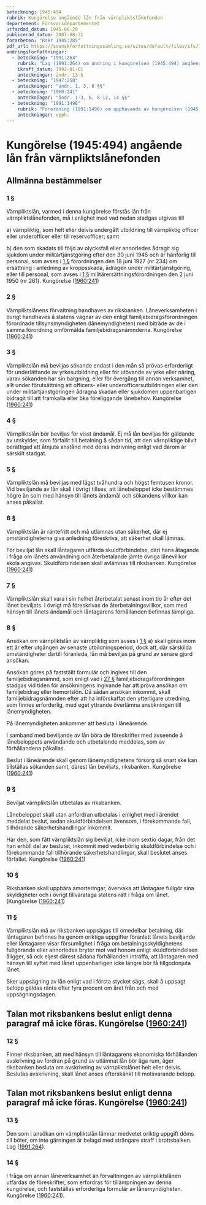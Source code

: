 ```yaml
---
beteckning: 1945:494
rubrik: Kungörelse angående lån från värnpliktslånefonden
departement: Försvarsdepartementet
utfardad_datum: 1945-06-29
publicerad_datum: 2007-08-31
forarbeten: "Rskr 1945:285"
pdf_url: https://svenskforfattningssamling.se/sites/default/files/sfs/1945-06/SFS1945-494.pdf
andringsforfattningar:
  - beteckning: "1991:264"
    rubrik: "Lag (1991:264) om ändring i kungörelsen (1945:494) angående lån från värnpliktslånefonden"
    ikraft_datum: 1992-01-01
    anteckningar: ändr. 13 §
  - beteckning: "1947:258"
    anteckningar: "ändr. 1, 3, 8 §§"
  - beteckning: "1960:241"
    anteckningar: "ändr. 1-3, 6, 8-12, 14 §§"
  - beteckning: "1991:1496"
    rubrik: "Förordning (1991:1496) om upphävande av kungörelsen (1945:494) angående lån från värnpliktslånefonden"
    anteckningar: upph.
---
```


# Kungörelse (1945:494) angående lån från värnpliktslånefonden

## Allmänna bestämmelser

### 1 §

Värnpliktslån, varmed i denna kungörelse förstås lån från värnpliktslånefonden, må i enlighet med vad nedan stadgas utgivas till

a) värnpliktig, som helt eller delvis undergått utbildning till värnpliktig officer eller underofficer eller till reservofficer; samt

b) den som skadats till följd av olycksfall eller annorledes ådragit sig sjukdom under militärtjänstgöring efter den 30 juni 1945 och är hänförlig till personal, som avses i [1 §](#1) förordningen den 18 juni 1927 (nr 234) om ersättning i anledning av kroppsskada, ådragen under militärtjänstgöring, eller till personal, som avses i [1 §](#1) militärersättningsförordningen den 2 juni 1950 (nr 261). Kungörelse ([1960:241](https://selex.se/eli/sfs/1960/241))

### 2 §

Värnpliktslånens förvaltning handhaves av riksbanken. Låneverksamheten i övrigt handhaves å statens vägnar av den enligt familjebidragsförordningen förordnade tillsynsmyndigheten (lånemyndigheten) med biträde av de i samma förordning omförmälda familjebidragsnämnderna. Kungörelse ([1960:241](https://selex.se/eli/sfs/1960/241))

### 3 §

Värnpliktslån må beviljas sökande endast i den mån så prövas erforderligt för underlättande av yrkesutbildning eller för utövande av yrke eller näring, varav sökanden har sin bärgning, eller för övergång till annan verksamhet, allt under förutsättning att officers- eller underofficersutbildningen eller den under militärtjänstgöringen ådragna skadan eller sjukdomen uppenbarligen bidragit till att framkalla eller öka föreliggande lånebehov. Kungörelse ([1960:241](https://selex.se/eli/sfs/1960/241))

### 4 §

Värnpliktslån bör beviljas för visst ändamål. Ej må lån beviljas för gäldande av utskylder, som förfallit till betalning å sådan tid, att den värnpliktige blivit berättigad att åtnjuta anstånd med deras indrivning enligt vad därom är särskilt stadgat.

### 5 §

Värnpliktslån må beviljas med lägst tvåhundra och högst femtusen kronor. Vid beviljande av lån skall i övrigt tillses, att lånebeloppet icke bestämmes högre än som med hänsyn till lånets ändamål och sökandens villkor kan anses påkallat.

### 6 §

Värnpliktslån är räntefritt och må utlämnas utan säkerhet, där ej omständigheterna giva anledning föreskriva, att säkerhet skall lämnas.

För beviljat lån skall låntagaren utfärda skuldförbindelse, däri hans åtagande i fråga om lånets användning och återbetalande jämte övriga lånevillkor skola angivas. Skuldförbindelsen skall avlämnas till riksbanken. Kungörelse ([1960:241](https://selex.se/eli/sfs/1960/241))

### 7 §

Värnpliktslån skall vara i sin helhet återbetalat senast inom tio år efter det lånet beviljats. I övrigt må föreskrivas de återbetalningsvillkor, som med hänsyn till lånets ändamål och låntagarens förhållanden befinnas lämpliga.

### 8 §

Ansökan om värnpliktslån av värnpliktig som avses i [1 §](#1) a) skall göras inom ett år efter utgången av senaste utbildningsperiod, dock att, där särskilda omständigheter därtill föranleda, lån må beviljas på grund av senare gjord ansökan.

Ansökan göres på fastställt formulär och ingives till den familjebidragsnämnd, som enligt vad i [27 §](#27) familjebidragsförordningen stadgas vid tiden för ansökningens ingivande har att pröva ansökan om familjebidrag eller hemortslön. Då sådan ansökan inkommit, skall familjebidragsnämnden efter att ha införskaffat den ytterligare utredning, som finnes erforderlig, med eget yttrande överlämna ansökningen till lånemyndigheten.

På lånemyndigheten ankommer att besluta i låneärende.

I samband med beviljande av lån böra de föreskrifter med avseende å lånebeloppets användande och utbetalande meddelas, som av förhållandena påkallas.

Beslut i låneärende skall genom lånemyndighetens försorg så snart ske kan tillställas sökanden samt, därest lån beviljats, riksbanken. Kungörelse ([1960:241](https://selex.se/eli/sfs/1960/241))

### 9 §

Beviljat värnpliktslån utbetalas av riksbanken.

Lånebeloppet skall utan anfordran utbetalas i enlighet med i ärendet meddelat beslut, sedan skuldförbindelsen ävensom, i förekommande fall, tillhörande säkerhetshandlingar inkommit.

Har den, som fått värnpliktslån sig beviljat, icke inom sextio dagar, från det han erhöll del av beslutet, inkommit med vederbörlig skuldförbindelse och i förekommande fall tillhörande säkerhetshandlingar, skall beslutet anses förfallet. Kungörelse ([1960:241](https://selex.se/eli/sfs/1960/241))

### 10 §

Riksbanken skall uppbära amorteringar, övervaka att låntagare fullgör sina skyldigheter och i övrigt tillvarataga statens rätt i fråga om lånet. (Kungörelse ([1960:241](https://selex.se/eli/sfs/1960/241))

### 11 §

Värnpliktslån må av riksbanken uppsägas till omedelbar betalning, där låntagaren befinnes ha genom oriktiga uppgifter föranlett lånets beviljande eller låntagaren visar försumlighet i fråga om betalningsskyldighetens fullgörande eller annorledes bryter mot vad honom enligt skuldförbindelsen åligger, så ock eljest därest sådana förhållanden inträffa, att låntagaren med hänsyn till syftet med lånet uppenbarligen icke längre bör få tillgodonjuta lånet.

Sker uppsägning av lån enligt vad i första stycket sägs, skall å uppsagt belopp gäldas ränta efter fyra procent om året från och med uppsägningsdagen.

## Talan mot riksbankens beslut enligt denna paragraf må icke föras. Kungörelse ([1960:241](https://selex.se/eli/sfs/1960/241))

### 12 §

Finner riksbanken, att med hänsyn till låntagarens ekonomiska förhållanden avskrivning av fordran på grund av utlämnat lån bör äga rum, äger riksbanken besluta om avskrivning av värnpliktslånet helt eller delvis. Beslutas avskrivning, skall lånet anses efterskänkt till motsvarande belopp.

## Talan mot riksbankens beslut enligt denna paragraf må icke föras. Kungörelse ([1960:241](https://selex.se/eli/sfs/1960/241))

### 13 §

Den som i ansökan om värnpliktslån lämnar medvetet oriktig uppgift döms till böter, om inte gärningen är belagd med strängare straff i brottsbalken. Lag ([1991:264](https://selex.se/eli/sfs/1991/264)).

### 14 §

I fråga om annan låneverksamhet än förvaltningen av värnpliktslånen utfärdas de föreskrifter, som erfordras för tillämpningen av denna kungörelse, och fastställas erforderliga formulär av lånemyndigheten. Kungörelse ([1960:241](https://selex.se/eli/sfs/1960/241)).